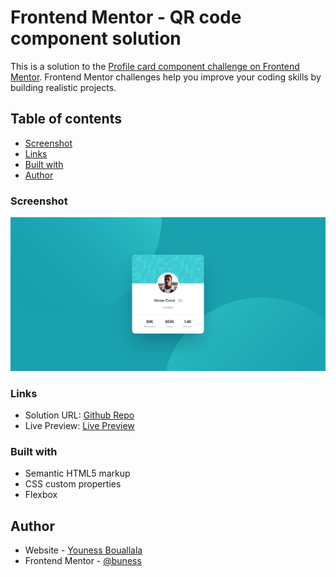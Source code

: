 # Frontend Mentor - QR code component solution

This is a solution to the [Profile card component challenge on Frontend Mentor](https://www.frontendmentor.io/challenges/profile-card-component-cfArpWshJ). Frontend Mentor challenges help you improve your coding skills by building realistic projects.

## Table of contents

-   [Screenshot](#screenshot)
-   [Links](#links)
-   [Built with](#built-with)
-   [Author](#author)

### Screenshot

![](./screenshot.png)

### Links

-   Solution URL: [Github Repo](https://github.com/buness/profile-card-component)
-   Live Preview: [Live Preview](https://younessbouallala.me/profile-card-component/)

### Built with

-   Semantic HTML5 markup
-   CSS custom properties
-   Flexbox

## Author

-   Website - [Youness Bouallala](https://younessbouallala.me)
-   Frontend Mentor - [@buness](https://www.frontendmentor.io/profile/buness)
